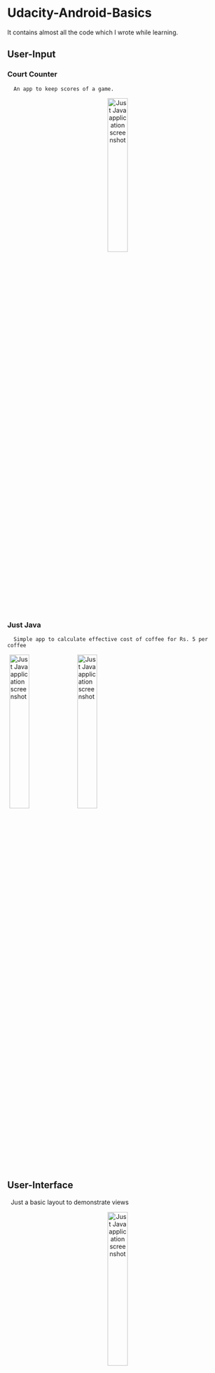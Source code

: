 # Udacity-Android-Basics
It contains almost all the code which I wrote while learning.

## User-Input
  ### Court Counter
      An app to keep scores of a game.
<p align="center">
  <img src="../master/User-Input/CourtCounter/courtcounter.png" width="30%" alt="Just Java application screenshot">
</p>     

      
  ### Just Java
      Simple app to calculate effective cost of coffee for Rs. 5 per coffee
<p>
  <img src="../master/User-Input/JustJava/justjavathemed.png" width="30%" alt="Just Java application screenshot" style="margin-left:5px">
  <img src="../master/User-Input/JustJava/justjavainbox.png" width="30%" alt="Just Java application screenshot">
</p>
      
## User-Interface
    Just a basic layout to demonstrate views
<p align="center">
  <img src="../master/User-Interface/userinterface.png" width="30%" alt="Just Java application screenshot">
</p>

